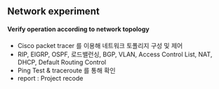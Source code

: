## Network experiment

#### Verify operation according to network topology
* Cisco packet tracer 를 이용해 네트워크 토폴리지 구성 및 제어
* RIP, EIGRP, OSPF, 로드밸런싱, BGP, VLAN, Access Control List, NAT, DHCP, Default Routing Control
* Ping Test & traceroute 를 통해 확인
* report : Project recode
